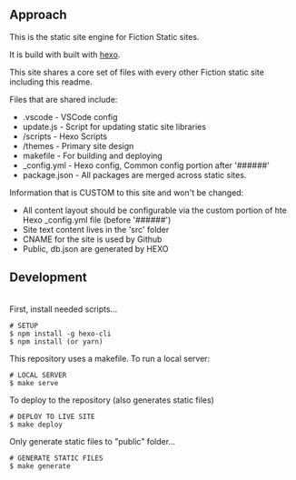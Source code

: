 ## Approach 

This is the static site engine for Fiction Static sites. 

It is build with built with [hexo](http://hexo.io/).

This site shares a core set of files with every other Fiction static site including this readme. 

Files that are shared include: 

- .vscode - VSCode config
- update.js - Script for updating static site libraries
- /scripts - Hexo Scripts
- /themes - Primary site design
- makefile - For building and deploying
- _config.yml - Hexo config, Common config portion after '######'
- package.json - All packages are merged across static sites.

Information that is CUSTOM to this site and won't be changed: 

- All content layout should be configurable via the custom portion of hte Hexo _config.yml file (before '######')
- Site text content lives in the 'src' folder
- CNAME for the site is used by Github
- Public, db.json are generated by HEXO

## Development 
\
First, install needed scripts...
```
# SETUP
$ npm install -g hexo-cli
$ npm install (or yarn)
```

This repository uses a makefile. To run a local server: 
```
# LOCAL SERVER
$ make serve
```

To deploy to the repository (also generates static files)
```
# DEPLOY TO LIVE SITE
$ make deploy
```

Only generate static files to "public" folder...
```
# GENERATE STATIC FILES
$ make generate
```